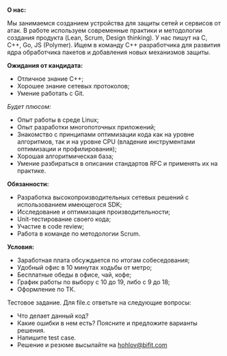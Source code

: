 **О нас:**

Мы занимаемся созданием устройства для защиты сетей и сервисов от атак. В работе используем современные практики и методологии создания продукта (Lean, Scrum, Design thinking). У нас пишут на С, С++, Go, JS (Polymer).
Ищем в команду С++ разработчика для развития ядра обработчика пакетов и добавления новых механизмов защиты.

**Ожидания от кандидата:**
* Отличное знание C++;
* Хорошее знание сетевых протоколов;
* Умение работать с Git.

*Будет плюсом:*
* Опыт работы в среде Linux;
* Опыт разработки многопоточных приложений;
* Знакомство с принципами оптимизации кода как на уровне алгоритмов, так и на уровне CPU (владение инструментами оптимизации и профилирования);
* Хорошая алгоритмическая база;
* Умение разбираться в описании стандартов RFC и применять их на практике.

**Обязанности:**
* Разработка высокопроизводительных сетевых решений с использованием имеющегося SDK;
* Исследование и оптимизация производительности;
* Unit-тестирование своего кода;
* Участие в code review;
* Работа в команде по методологии Scrum.

**Условия:**
* Заработная плата обсуждается по итогам собеседования;
* Удобный офис в 10 минутах ходьбы от метро;
* Бесплатные обеды в офисе, чай, кофе;
* График работы по выбору с 10 до 19, либо с 9 до 18;
* Оформление по ТК.


Тестовое задание.
 Для file.c ответьте на следующие вопросы:
 * Что делает данный код?
 * Какие ошибки в нем есть? Поясните и предложите варианты решения.
 * Напишите test case.
 * Решение и резюме высылайте на hohlov@bifit.com
